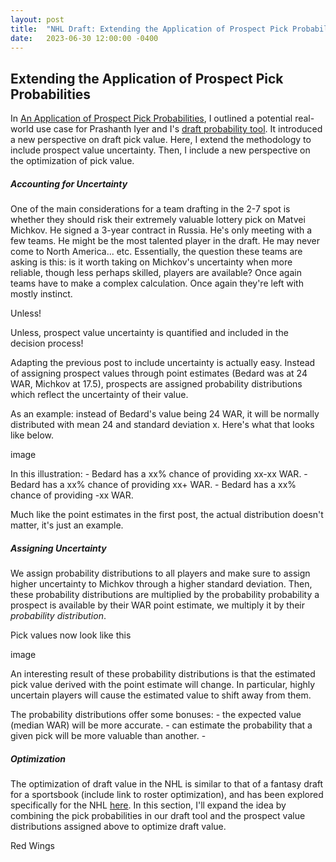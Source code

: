 ```yaml
---
layout: post
title:  "NHL Draft: Extending the Application of Prospect Pick Probabilities"
date:   2023-06-30 12:00:00 -0400
---
```

<head>
<!-- Google tag (gtag.js) -->
<script async src="https://www.googletagmanager.com/gtag/js?id=G-DGRHZS5DNM"></script>
<script>
  window.dataLayer = window.dataLayer || [];
  function gtag(){dataLayer.push(arguments);}
  gtag('js', new Date());

  gtag('config', 'G-DGRHZS5DNM');
</script>
</head>
<h2>Extending the Application of Prospect Pick Probabilities</h2>
<p>
In <a href="">An Application of Prospect Pick Probabilities</a>, I outlined a potential real-world use case for Prashanth Iyer and I's <a href="">draft probability tool</a>. It introduced a new perspective on draft pick value. Here, I extend the methodology to include prospect value uncertainty. Then, I include a new perspective on the optimization of pick value.
</p>
<p>
<h5>Accounting for Uncertainty</h5>
One of the main considerations for a team drafting in the 2-7 spot is whether they should risk their extremely valuable lottery pick on Matvei Michkov. He signed a 3-year contract in Russia. He's only meeting with a few teams. He might be the most talented player in the draft. He may never come to North America... etc. Essentially, the question these teams are asking is this: is it worth taking on Michkov's uncertainty when more reliable, though less perhaps skilled, players are available? Once again teams have to make a complex calculation. Once again they're left with mostly instinct.
</p>
<p>
Unless!
</p>
<p>
Unless, prospect value uncertainty is quantified and included in the decision process!
</p>
<p>
Adapting the previous post to include uncertainty is actually easy. Instead of assigning prospect values through point estimates (Bedard was at 24 WAR, Michkov at 17.5), prospects are assigned probability distributions which reflect the uncertainty of their value. 
</p>
<p>
As an example: instead of Bedard's value being 24 WAR, it will be normally distributed with mean 24 and standard deviation x. Here's what that looks like below.
</p>
image
<p>
In this illustration:
  - Bedard has a xx% chance of providing xx-xx WAR.
  - Bedard has a xx% chance of providing xx+ WAR.
  - Bedard has a xx% chance of providing -xx WAR.
</p>
<p>
Much like the point estimates in the first post, the actual distribution doesn't matter, it's just an example.
</p>
<p>
<h5>Assigning Uncertainty</h5>
We assign probability distributions to all players and make sure to assign higher uncertainty to Michkov through a higher standard deviation. Then, these probability distributions are multiplied by the probability  probability a prospect is available by their WAR point estimate, we multiply it by their <em>probability distribution</em>.
</p>
<p>
Pick values now look like this
</p>
image
<p>
An interesting result of these probability distributions is that the estimated pick value derived with the point estimate will change. In particular, highly uncertain players will cause the estimated value to shift away from them.
<p>
The probability distributions offer some bonuses:
  - the expected value (median WAR) will be more accurate.
  - can estimate the probability that a given pick will be more valuable than another.
  - 
</p>
<p>
<h5>Optimization</h5>
The optimization of draft value in the NHL is similar to that of a fantasy draft for a sportsbook (include link to roster optimization), and has been explored specifically for the NHL <a href="http://statsportsconsulting.com/main/wp-content/uploads/Nandakumar_PerfectDraft-1.pdf">here</a>. In this section, I'll expand the idea by combining the pick probabilities in our draft tool and the prospect value distributions assigned above to optimize draft value.
</p>
Red Wings
<p>
</p>
<p>
</p>
<p>
</p>
<p>
</p>
<p>
</p>
<p>
</p>
<p>
</p>